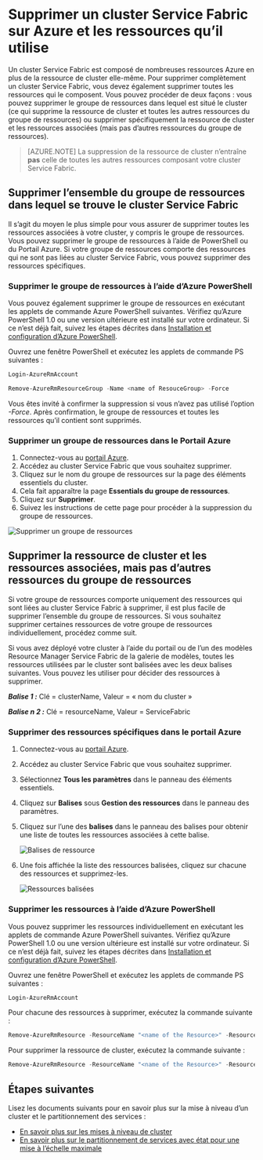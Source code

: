 <properties
   pageTitle="Supprimer un cluster Azure et ses ressources | Microsoft Azure"
   description="Découvrez comment supprimer complètement un cluster Service Fabric en supprimant le groupe de ressources dans lequel il se trouve ou en supprimant les ressources individuellement."
   services="service-fabric"
   documentationCenter=".net"
   authors="ChackDan"
   manager="timlt"
   editor=""/>

<tags
   ms.service="service-fabric"
   ms.devlang="dotnet"
   ms.topic="article"
   ms.tgt_pltfrm="na"
   ms.workload="na"
   ms.date="09/09/2016"
   ms.author="chackdan"/>

# Supprimer un cluster Service Fabric sur Azure et les ressources qu’il utilise

Un cluster Service Fabric est composé de nombreuses ressources Azure en plus de la ressource de cluster elle-même. Pour supprimer complètement un cluster Service Fabric, vous devez également supprimer toutes les ressources qui le composent. Vous pouvez procéder de deux façons : vous pouvez supprimer le groupe de ressources dans lequel est situé le cluster (ce qui supprime la ressource de cluster et toutes les autres ressources du groupe de ressources) ou supprimer spécifiquement la ressource de cluster et les ressources associées (mais pas d’autres ressources du groupe de ressources).

>[AZURE.NOTE] La suppression de la ressource de cluster n’entraîne **pas** celle de toutes les autres ressources composant votre cluster Service Fabric.

## Supprimer l’ensemble du groupe de ressources dans lequel se trouve le cluster Service Fabric

Il s’agit du moyen le plus simple pour vous assurer de supprimer toutes les ressources associées à votre cluster, y compris le groupe de ressources. Vous pouvez supprimer le groupe de ressources à l’aide de PowerShell ou du Portail Azure. Si votre groupe de ressources comporte des ressources qui ne sont pas liées au cluster Service Fabric, vous pouvez supprimer des ressources spécifiques.

### Supprimer le groupe de ressources à l’aide d’Azure PowerShell

Vous pouvez également supprimer le groupe de ressources en exécutant les applets de commande Azure PowerShell suivantes. Vérifiez qu’Azure PowerShell 1.0 ou une version ultérieure est installé sur votre ordinateur. Si ce n’est déjà fait, suivez les étapes décrites dans [Installation et configuration d’Azure PowerShell](../powershell-install-configure.md).

Ouvrez une fenêtre PowerShell et exécutez les applets de commande PS suivantes :

```powershell
Login-AzureRmAccount

Remove-AzureRmResourceGroup -Name <name of ResouceGroup> -Force
```

Vous êtes invité à confirmer la suppression si vous n’avez pas utilisé l’option *-Force*. Après confirmation, le groupe de ressources et toutes les ressources qu’il contient sont supprimés.

### Supprimer un groupe de ressources dans le Portail Azure  

1. Connectez-vous au [portail Azure](https://portal.azure.com).
2. Accédez au cluster Service Fabric que vous souhaitez supprimer.
3. Cliquez sur le nom du groupe de ressources sur la page des éléments essentiels du cluster.
4. Cela fait apparaître la page **Essentials du groupe de ressources**.
5. Cliquez sur **Supprimer**.
6. Suivez les instructions de cette page pour procéder à la suppression du groupe de ressources.

![Supprimer un groupe de ressources][ResourceGroupDelete]


## Supprimer la ressource de cluster et les ressources associées, mais pas d’autres ressources du groupe de ressources

Si votre groupe de ressources comporte uniquement des ressources qui sont liées au cluster Service Fabric à supprimer, il est plus facile de supprimer l’ensemble du groupe de ressources. Si vous souhaitez supprimer certaines ressources de votre groupe de ressources individuellement, procédez comme suit.

Si vous avez déployé votre cluster à l’aide du portail ou de l’un des modèles Resource Manager Service Fabric de la galerie de modèles, toutes les ressources utilisées par le cluster sont balisées avec les deux balises suivantes. Vous pouvez les utiliser pour décider des ressources à supprimer.

***Balise 1 :*** Clé = clusterName, Valeur = « nom du cluster »

***Balise n 2 :*** Clé = resourceName, Valeur = ServiceFabric

### Supprimer des ressources spécifiques dans le portail Azure

1. Connectez-vous au [portail Azure](https://portal.azure.com).
2. Accédez au cluster Service Fabric que vous souhaitez supprimer.
3. Sélectionnez **Tous les paramètres** dans le panneau des éléments essentiels.
4. Cliquez sur **Balises** sous **Gestion des ressources** dans le panneau des paramètres.
5. Cliquez sur l’une des **balises** dans le panneau des balises pour obtenir une liste de toutes les ressources associées à cette balise.

    ![Balises de ressource][ResourceTags]

6. Une fois affichée la liste des ressources balisées, cliquez sur chacune des ressources et supprimez-les.

    ![Ressources balisées][TaggedResources]

### Supprimer les ressources à l’aide d’Azure PowerShell

Vous pouvez supprimer les ressources individuellement en exécutant les applets de commande Azure PowerShell suivantes. Vérifiez qu’Azure PowerShell 1.0 ou une version ultérieure est installé sur votre ordinateur. Si ce n’est déjà fait, suivez les étapes décrites dans [Installation et configuration d’Azure PowerShell](../powershell-install-configure.md).

Ouvrez une fenêtre PowerShell et exécutez les applets de commande PS suivantes :

```powershell
Login-AzureRmAccount
```
Pour chacune des ressources à supprimer, exécutez la commande suivante :

```powershell
Remove-AzureRmResource -ResourceName "<name of the Resource>" -ResourceType "<Resource Type>" -ResourceGroupName "<name of the resource group>" -Force
```

Pour supprimer la ressource de cluster, exécutez la commande suivante :

```powershell
Remove-AzureRmResource -ResourceName "<name of the Resource>" -ResourceType "Microsoft.ServiceFabric/clusters" -ResourceGroupName "<name of the resource group>" -Force
```

## Étapes suivantes
Lisez les documents suivants pour en savoir plus sur la mise à niveau d’un cluster et le partitionnement des services :

- [En savoir plus sur les mises à niveau de cluster](service-fabric-cluster-upgrade.md)
- [En savoir plus sur le partitionnement de services avec état pour une mise à l’échelle maximale](service-fabric-concepts-partitioning.md)


<!--Image references-->
[ResourceGroupDelete]: ./media/service-fabric-cluster-delete/ResourceGroupDelete.PNG

[ResourceTags]: ./media/service-fabric-cluster-delete/ResourceTags.png

[TaggedResources]: ./media/service-fabric-cluster-delete/TaggedResources.PNG

<!---HONumber=AcomDC_0921_2016-->